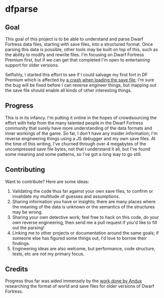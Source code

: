 # dfparse

## Goal

This goal of this project is to be able to understand and parse Dwarf Fortress data files, starting with save files, into a structured format. Once parsing this data is possible, other tools may be built on top of this, such as the ability to modify and rewrite files. I'm focusing on Dwarf Fortress Premium first, but if we can get that completed I'm open to entertaining support for older versions.

Selfishly, I started this effort to see if I could salvage my first fort in DF Premium which is affected by [a crash when loading the save file](https://dwarffortress.mantishub.io/view.php?id=12018); I'm sure the bug will be fixed before I can reverse engineer things, but mapping out the save file should enable all kinds of other interesting things.

## Progress

This is in its infancy. I'm putting it online in the hopes of crowdsourcing the effort with help from the many talented people in the Dwarf Fortress community that surely have more understanding of the data formats and inner workings of the game. So far, I don't have any insider information; I'm reverse engineering things using a JS debugger and my own save files. At the time of this writing, I've churned through over 4 megabytes of the uncompressed save file bytes, not that I understand it all, but I've found some meaning and some patterns, so I've got a long way to go still.

## Contributing

Want to contribute? Here are some ideas:

1. Validating the code thus far against your own save files, to confirm or invalidate my multitude of guesses and assumptions.
2. Sharing information you have or insights; there are many places where the meaning of the data is unknown or the semantics of the structures may be wrong.
3. Sharing your own detective work; feel free to hack on this code, do your own reverse engineering, then send me a pull request if you'd like to fill out the parsing!
4. Linking me to other projects or documentation around the same goals; if someone else has figured some things out, I'd love to borrow their findings.
5. Engineering ideas are also welcome, but performance, code structure, tests, etc are not my primary focus.

## Credits

Progress thus far was aided immensely by the [work done by Andux](https://dwarffortresswiki.org/index.php/User:Andux/Format_research) researching the format of world and save files for older versions of Dwarf Fortress.
